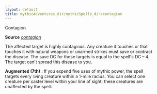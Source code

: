 ```yaml
---
layout: default
title: mythicAdventures_dir/mythicSpells_dir/contagion
---
```

Contagion

**Source** [_contagion_](../../spells_dir/contagion#_contagion)

The affected target is highly contagious. Any creature it touches or that touches it with natural weapons or unarmed strikes must save or contract the disease. The save DC for these targets is equal to the spell's DC – 4. The target can't spread this disease to you.

**Augmented (7th)** : If you expend five uses of mythic power, the spell targets every living creature within a 1-mile radius. You can select one creature per caster level within your line of sight; these creatures are unaffected by the spell.

